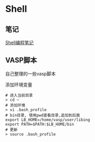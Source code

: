 # Shell

## 笔记

[Shell编程笔记](/notes/Shell.md)

## VASP脚本

自己整理的一些vasp脚本

添加环境变量

```
# 进入当前目录
> cd ~
# 添加环境
> vi .bash_profile
# bin目录, 使用pwd查看目录,追加到后面
export LB_HOME=/home/vasp/user/libing
export PATH=$PATH:$LB_HOME/bin
# 更新
> source .bash_profile
```
